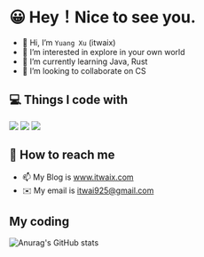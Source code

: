# 😀 Hey！Nice to see you.

- 👋 Hi, I’m `Yuang Xu` (itwaix)
- 👀 I’m interested in explore in your own world
- 🌱 I’m currently learning Java, Rust
- 💞️ I’m looking to collaborate on CS

## 💻 Things I code with
<img src="https://img.shields.io/badge/Frame-Hexo-blue"> <img src="https://img.shields.io/badge/Frame-Hexo-blue">
<img src="https://img.shields.io/badge/Frame-Hexo-blue">



## 🔎 How to reach me
- 📫 My Blog is www.itwaix.com
- ✉️ My email is itwai925@gmail.com


## My coding
![Anurag's GitHub stats](https://github-readme-stats.vercel.app/api?username=itwaix&show_icons=true&theme=swift)


<!---
itwaiX/itwaiX is a ✨ special ✨ repository because its `README.md` (this file) appears on your GitHub profile.
You can click the Preview link to take a look at your changes.
--->
